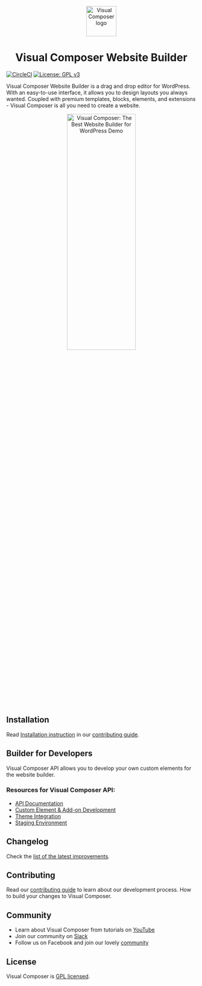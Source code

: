 <p align="center">
  <a href="https://visualcomposer.com">
    <img alt="Visual Composer logo" src="http://s3.visualcomposer.com/vc-logo-outline.svg" width="80" />
  </a>
</p>

<h1 align="center">Visual Composer Website Builder</h1>

[![CircleCI](https://circleci.com/gh/VisualComposer/builder/tree/master.svg?style=svg)](https://circleci.com/gh/VisualComposer/builder/tree/master)
[![License: GPL v3](https://img.shields.io/badge/License-GPL%20v3-blue.svg)](http://www.gnu.org/licenses/gpl-3.0.html)

Visual Composer Website Builder is a drag and drop editor for WordPress. With an easy-to-use interface, it allows you to design layouts you always wanted. Coupled with premium templates, blocks, elements, and extensions - Visual Composer is all you need to create a website.

<p align="center">
  <a href="https://www.youtube.com/watch?v=SJMIvMXyPHs">
    <img alt="Visual Composer: The Best Website Builder for WordPress Demo" src="https://img.youtube.com/vi/SJMIvMXyPHs/0.jpg" width="60%" height="40%" />
  </a>
</p>

## Installation
Read [Installation instruction](./CONTRIBUTING.md#installation-instruction) in our [contributing guide](./CONTRIBUTING.md).

## Builder for Developers
Visual Composer API allows you to develop your own custom elements for the website builder.

### Resources for Visual Composer API:

* [API Documentation](https://visualcomposer.com/help/api/)
* [Custom Element & Add-on Development](https://visualcomposer.com/blog/visual-composer-api-custom-elements-and-add-ons/)
* [Theme Integration](https://visualcomposer.com/blog/visual-composer-theme-integration/)
* [Staging Environment](https://visualcomposer.com/blog/visual-composer-on-staging/)

## Changelog
Check the [list of the latest improvements](./CHANGELOG.md).

## Contributing
Read our [contributing guide](./CONTRIBUTING.md) to learn about our development process. How to build your changes to Visual Composer.

## Community

* Learn about Visual Composer from tutorials on [YouTube](https://www.youtube.com/VisualComposer)
* Join our community on [Slack](http://slack.visualcomposer.com/)
* Follow us on Facebook and join our lovely [community](https://www.facebook.com/groups/VisualComposers)

## License
Visual Composer is [GPL licensed](http://www.gnu.org/licenses/gpl-3.0.html).
